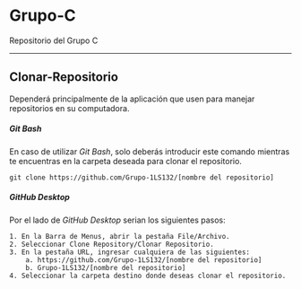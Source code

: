 # Grupo-C
Repositorio del Grupo C

---

## Clonar-Repositorio

Dependerá principalmente de la aplicación que usen para manejar repositorios en su computadora.
##### Git Bash
En caso de utilizar *Git Bash*, solo deberás introducir este comando mientras te encuentras en la carpeta deseada para clonar el repositorio.
```
git clone https://github.com/Grupo-1LS132/[nombre del repositorio]
```

##### GitHub Desktop
Por el lado de *GitHub Desktop* serian los siguientes pasos:
```
1. En la Barra de Menus, abrir la pestaña File/Archivo.
2. Seleccionar Clone Repository/Clonar Repositorio.
3. En la pestaña URL, ingresar cualquiera de las siguientes: 
	a. https://github.com/Grupo-1LS132/[nombre del repositorio]
	b. Grupo-1LS132/[nombre del repositorio]
4. Seleccionar la carpeta destino donde deseas clonar el repositorio.
```
